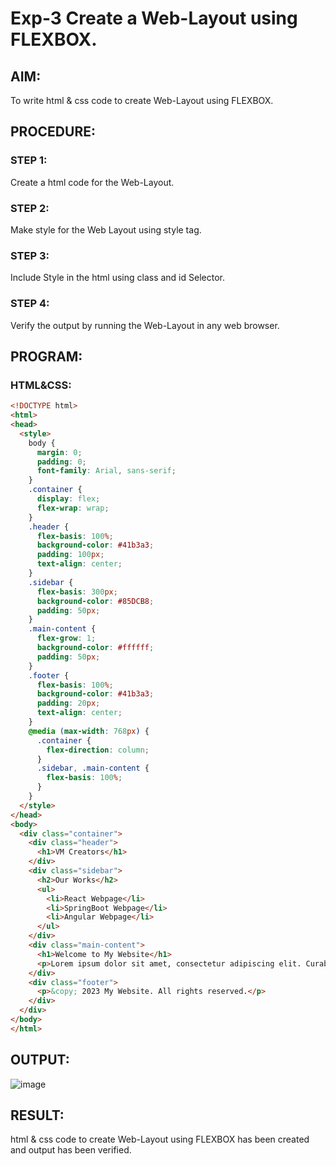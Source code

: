 # Exp-3 Create a Web-Layout using FLEXBOX.
## AIM:
To write html & css code to create Web-Layout using FLEXBOX.
## PROCEDURE:
### STEP 1:
Create a html code for the Web-Layout.
### STEP 2:
Make style for the Web Layout using style tag.
### STEP 3:
Include Style in the html using class and id Selector.
### STEP 4:
Verify the output by running the Web-Layout in any web browser. 
## PROGRAM:
### HTML&CSS:
```html
<!DOCTYPE html>
<html>
<head>
  <style>
    body {
      margin: 0;
      padding: 0;
      font-family: Arial, sans-serif;
    }
    .container {
      display: flex;
      flex-wrap: wrap;
    }
    .header {
      flex-basis: 100%;
      background-color: #41b3a3;
      padding: 100px;
      text-align: center;
    }
    .sidebar {
      flex-basis: 300px;
      background-color: #85DCB8;
      padding: 50px;
    }
    .main-content {
      flex-grow: 1;
      background-color: #ffffff;
      padding: 50px;
    }
    .footer {
      flex-basis: 100%;
      background-color: #41b3a3;
      padding: 20px;
      text-align: center;
    }
    @media (max-width: 768px) {
      .container {
        flex-direction: column;
      }
      .sidebar, .main-content {
        flex-basis: 100%;
      }
    }
  </style>
</head>
<body>
  <div class="container">
    <div class="header">
      <h1>VM Creators</h1>
    </div>
    <div class="sidebar">
      <h2>Our Works</h2>
      <ul>
        <li>React Webpage</li>
        <li>SpringBoot Webpage</li>
        <li>Angular Webpage</li>
      </ul>
    </div>
    <div class="main-content">
      <h1>Welcome to My Website</h1>
      <p>Lorem ipsum dolor sit amet, consectetur adipiscing elit. Curabitur tristique lectus id neque mollis semper. Sed ac tellus sed ex vulputate ultrices.</p>
    </div>
    <div class="footer">
      <p>&copy; 2023 My Website. All rights reserved.</p>
    </div>
  </div>
</body>
</html>
```
## OUTPUT:
![image](https://github.com/Karthikeyan21001828/MERN_EX03/assets/93427303/b08a1d80-d1e7-4182-bd42-a81cd6328b98)
## RESULT:
html & css code to create Web-Layout using FLEXBOX has been created and output has been verified.
